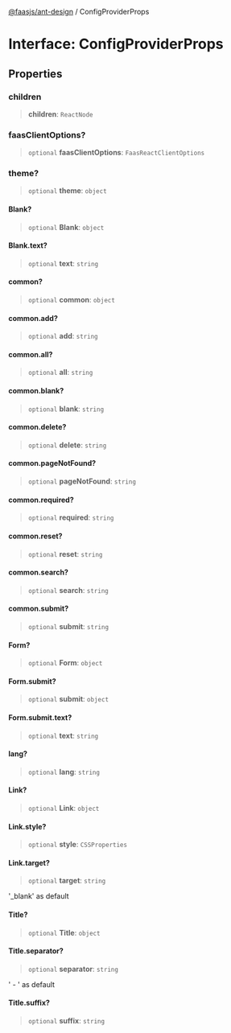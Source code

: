 [@faasjs/ant-design](../README.md) / ConfigProviderProps

# Interface: ConfigProviderProps

## Properties

### children

> **children**: `ReactNode`

### faasClientOptions?

> `optional` **faasClientOptions**: `FaasReactClientOptions`

### theme?

> `optional` **theme**: `object`

#### Blank?

> `optional` **Blank**: `object`

#### Blank.text?

> `optional` **text**: `string`

#### common?

> `optional` **common**: `object`

#### common.add?

> `optional` **add**: `string`

#### common.all?

> `optional` **all**: `string`

#### common.blank?

> `optional` **blank**: `string`

#### common.delete?

> `optional` **delete**: `string`

#### common.pageNotFound?

> `optional` **pageNotFound**: `string`

#### common.required?

> `optional` **required**: `string`

#### common.reset?

> `optional` **reset**: `string`

#### common.search?

> `optional` **search**: `string`

#### common.submit?

> `optional` **submit**: `string`

#### Form?

> `optional` **Form**: `object`

#### Form.submit?

> `optional` **submit**: `object`

#### Form.submit.text?

> `optional` **text**: `string`

#### lang?

> `optional` **lang**: `string`

#### Link?

> `optional` **Link**: `object`

#### Link.style?

> `optional` **style**: `CSSProperties`

#### Link.target?

> `optional` **target**: `string`

'_blank' as default

#### Title?

> `optional` **Title**: `object`

#### Title.separator?

> `optional` **separator**: `string`

' - ' as default

#### Title.suffix?

> `optional` **suffix**: `string`
